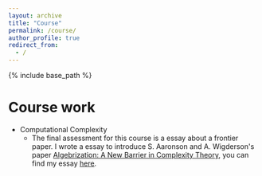 ```yaml
---
layout: archive
title: "Course"
permalink: /course/
author_profile: true
redirect_from:
  - /
---
```

{% include base_path %}

Course work
=====
* Computational Complexity
  * The final assessment for this course is a essay about a frontier paper. I wrote a essay to introduce S. Aaronson and A. Wigderson's paper [Algebrization: A New Barrier in Complexity Theory](https://www.scottaaronson.com/papers/alg.pdf), you can find my essay [here](https://cvivier.github.io/files/essay.pdf).
